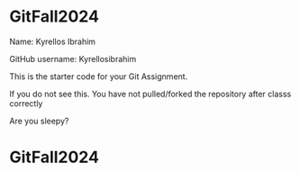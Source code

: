 # GitFall2024
Name: Kyrellos Ibrahim

GitHub username: Kyrellosibrahim

This is the starter code for your Git Assignment.

If you do not see this. You have not pulled/forked the repository after classs correctly


Are you sleepy?


# GitFall2024
